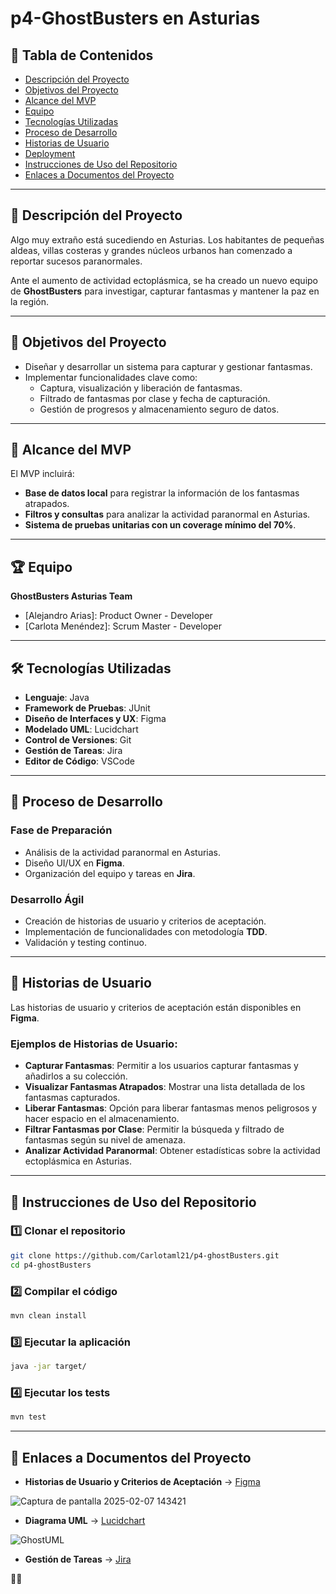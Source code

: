 # p4-GhostBusters en Asturias

## 📜 Tabla de Contenidos
- [Descripción del Proyecto](#descripción-del-proyecto)
- [Objetivos del Proyecto](#objetivos-del-proyecto)
- [Alcance del MVP](#alcance-del-mvp)
- [Equipo](#equipo)
- [Tecnologías Utilizadas](#tecnologías-utilizadas)
- [Proceso de Desarrollo](#proceso-de-desarrollo)
- [Historias de Usuario](#historias-de-usuario)
- [Deployment](#deployment)
- [Instrucciones de Uso del Repositorio](#instrucciones-de-uso-del-repositorio)
- [Enlaces a Documentos del Proyecto](#enlaces-a-documentos-del-proyecto)

---

## 📖 Descripción del Proyecto
Algo muy extraño está sucediendo en Asturias. Los habitantes de pequeñas aldeas, villas costeras y grandes núcleos urbanos han comenzado a reportar sucesos paranormales.

Ante el aumento de actividad ectoplásmica, se ha creado un nuevo equipo de **GhostBusters** para investigar, capturar fantasmas y mantener la paz en la región.


---

## 🎯 Objetivos del Proyecto
- Diseñar y desarrollar un sistema para capturar y gestionar fantasmas.
- Implementar funcionalidades clave como:
  - Captura, visualización y liberación de fantasmas.
  - Filtrado de fantasmas por clase y fecha de capturación.
  - Gestión de progresos y almacenamiento seguro de datos.

---

## 📌 Alcance del MVP
El MVP incluirá:
- **Base de datos local** para registrar la información de los fantasmas atrapados.
- **Filtros y consultas** para analizar la actividad paranormal en Asturias.
- **Sistema de pruebas unitarias con un coverage mínimo del 70%**.

---

## 🏆 Equipo
**GhostBusters Asturias Team**
- [Alejandro Arias]: Product Owner - Developer
- [Carlota Menéndez]: Scrum Master - Developer

---

## 🛠 Tecnologías Utilizadas
- **Lenguaje**: Java
- **Framework de Pruebas**: JUnit
- **Diseño de Interfaces y UX**: Figma
- **Modelado UML**: Lucidchart
- **Control de Versiones**: Git
- **Gestión de Tareas**: Jira
- **Editor de Código**: VSCode

---

## 🔄 Proceso de Desarrollo
### **Fase de Preparación**
- Análisis de la actividad paranormal en Asturias.
- Diseño UI/UX en **Figma**.
- Organización del equipo y tareas en **Jira**.

### **Desarrollo Ágil**
- Creación de historias de usuario y criterios de aceptación.
- Implementación de funcionalidades con metodología **TDD**.
- Validación y testing continuo.

---

## 📌 Historias de Usuario
Las historias de usuario y criterios de aceptación están disponibles en **Figma**.

### **Ejemplos de Historias de Usuario:**
- **Capturar Fantasmas**: Permitir a los usuarios capturar fantasmas y añadirlos a su colección.
- **Visualizar Fantasmas Atrapados**: Mostrar una lista detallada de los fantasmas capturados.
- **Liberar Fantasmas**: Opción para liberar fantasmas menos peligrosos y hacer espacio en el almacenamiento.
- **Filtrar Fantasmas por Clase**: Permitir la búsqueda y filtrado de fantasmas según su nivel de amenaza.
- **Analizar Actividad Paranormal**: Obtener estadísticas sobre la actividad ectoplásmica en Asturias.

---

## 📂 Instrucciones de Uso del Repositorio
### **1️⃣ Clonar el repositorio**
```bash
git clone https://github.com/Carlotaml21/p4-ghostBusters.git
cd p4-ghostBusters
```

### **2️⃣ Compilar el código**
```bash
mvn clean install 
```

### **3️⃣ Ejecutar la aplicación**
```bash
java -jar target/
```

### **4️⃣ Ejecutar los tests**
```bash
mvn test
```

---

## 📎 Enlaces a Documentos del Proyecto
- **Historias de Usuario y Criterios de Aceptación** → [Figma](https://www.figma.com/design/BAaNqURPQTwBuHN8jbn0o7/Ghostbusters?node-id=0-1&p=f&t=7PRdIAvtmc2GvleF-0)

![Captura de pantalla 2025-02-07 143421](https://github.com/user-attachments/assets/f3a05842-cd0a-4cb3-8a15-f1a10fde6cea)

- **Diagrama UML** → [Lucidchart](https://lucid.app/lucidchart/a97f227f-44a0-4fc9-bba9-a82adaf8f7c7/edit?existing=1&docId=a97f227f-44a0-4fc9-bba9-a82adaf8f7c7&shared=true&invitationId=inv_c0aa69aa-fcde-44af-86e0-c56d49aafb2f&page=0_0#)



![GhostUML](https://github.com/user-attachments/assets/a185cd46-4d25-4288-b313-e460c59e69ce)


- **Gestión de Tareas** → [Jira](https://carlotaml21.atlassian.net/jira/core/projects/PG/board)

👻🔥

